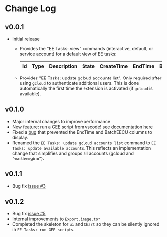 # Change Log

## v0.0.1

- Initial release
    - Provides the "EE Tasks: view" commands (interactive, default, or service account) for a default view of EE tasks:

        | Id | Type | Description | State | CreateTime | EndTime | BatchEECU |  
        | --- | --- | --- | --- | --- | --- | --- |  

    - Provides "EE Tasks: update gcloud accounts list". Only required after using `gcloud` to authenticate additional users. This is done automatically the first time the extension is activated (if `gcloud` is available). 

## v0.1.0

- Major internal changes to improve performance
- New feature: run a GEE script from vscode! see documentation [here](https://github.com/gee-community/eetasks/blob/main/docs/runGEEscripts.md)
- Fixed a [bug](https://github.com/gee-community/eetasks/issues/1) that prevented the EndTime and BatchEECU columns to display. 
- Renamed the `EE Tasks: update gcloud accounts list` command to `EE Tasks: update available accounts`. This reflects an implementation change that simplifies and groups all accounts (gcloud and "earthengine").  

## v0.1.1

- Bug fix [issue #3](https://github.com/gee-community/eetasks/issues/3) 

## v0.1.2

- Bug fix [issue #5](https://github.com/gee-community/eetasks/issues/5) 
- Internal improvements to `Export.image.to*`
- Completed the skeleton for `ui` and `Chart` so they can be silently ignored in `EE Tasks: run GEE scripts`.
